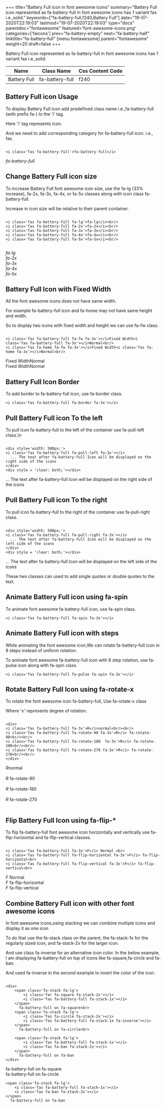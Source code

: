 +++
title="Battery Full icon in font awesome icons"
summary="Battery Full icon represented as fa-battery-full in font awesome icons has 1 variant fas i.e.,solid."
keywords=["fa-battery-full,f240,Battery Full"]
date="19-07-2020T22:19:03"
lastmod="19-07-2020T22:19:03"
type="docs"
parentdoc="fontawesome"
featured='font-awesome-icons.png'
categories=['faicons']
prev="fa-battery-empty"
next="fa-battery-half"
linktitle="fa-battery-full"
[menu.fontawesome]
parent="fontawesome"
weight=20
draft=false
+++


Battery Full icon represented as fa-battery-full in font awesome icons has 1 variant fas i.e.,solid.

<div class='table-responsive'><table class='table'><thead><tr><th>Name</th><th>Class Name</th><th>Css Content Code</th></tr></thead><tbody><tr><td>Battery Full</td><td>fa-battery-full</td><td>f240</td></tr></tbody></table></div>



## Battery Full icon Usage

To display Battery Full icon add predefined class name i.e.,fa-battery-full (with prefix fa-) to the 'i' tag.

Here 'i' tag represents icon.

And we need to add corresponding category for fa-battery-full icon. i.e., fas.


```

<i class='fas fa-battery-full'>fa-battery-full</i>
```

<i class='fas fa-battery-full'>fa-battery-full</i>




## Change Battery Full icon size
To increase Battery Full font awesome icon size, use the fa-lg (33% increase), fa-2x, fa-3x, fa-4x, or fa-5x classes along with icon class fa-battery-full.

Increase in icon size will be relative to their parent container. 

```

<i class='fas fa-battery-full fa-lg'>fa-lg</i><br/>
<i class='fas fa-battery-full fa-2x'>fa-2x</i><br/>
<i class='fas fa-battery-full fa-3x'>fa-3x</i><br/>
<i class='fas fa-battery-full fa-4x'>fa-4x</i><br/>
<i class='fas fa-battery-full fa-5x'>fa-5x</i><br/>
            
```

<i class='fas fa-battery-full fa-lg'>fa-lg</i><br/>
<i class='fas fa-battery-full fa-2x'>fa-2x</i><br/>
<i class='fas fa-battery-full fa-3x'>fa-3x</i><br/>
<i class='fas fa-battery-full fa-4x'>fa-4x</i><br/>
<i class='fas fa-battery-full fa-5x'>fa-5x</i><br/>
            



## Battery Full Icon with Fixed Width 

All the font awesome icons does not have same width.

For example fa-battery-full icon and fa-home may not have same height and width.

So to display two icons with fixed width and height we can use fa-fw class.


```

<i class='fas fa-battery-full fa-fw fa-3x'></i>Fixed Width<i class='fas fa-battery-full fa-3x'></i>Normal<br/>
<i class='fas fa-home fa-fw fa-3x'></i>Fixed Width<i class='fas fa-home fa-3x'></i>Normal<br/>
```

<i class='fas fa-battery-full fa-fw fa-3x'></i>Fixed Width<i class='fas fa-battery-full fa-3x'></i>Normal<br/>
<i class='fas fa-home fa-fw fa-3x'></i>Fixed Width<i class='fas fa-home fa-3x'></i>Normal<br/>



## Battery Full Icon Border 

To add border to fa-battery-full icon, use fa-border class.


```
<i class='fas fa-battery-full fa-border fa-3x'></i>

```
<i class='fas fa-battery-full fa-border fa-3x'></i>





## Pull Battery Full icon To the left

To pull icon fa-battery-full to the left of the container use fa-pull-left class.\n

```

<div style='width: 500px;'>
<i class='fas fa-battery-full fa-pull-left fa-3x'></i>
  ... The text after fa-battery-full Icon will be displayed on the right side of the icons
</div>
<div style = 'clear: both;'></div>
```

<div style='width: 500px;'>
<i class='fas fa-battery-full fa-pull-left fa-3x'></i>
  ... The text after fa-battery-full Icon will be displayed on the right side of the icons
</div>
<div style = 'clear: both;'></div>




## Pull Battery Full icon To the right
To pull icon fa-battery-full to the right of the container use fa-pull-right class.

```

<div style='width: 500px;'>
<i class='fas fa-battery-full fa-pull-right fa-3x'></i>
  ... The text after fa-battery-full Icon will be displayed on the left side of the icons
</div>
<div style = 'clear: both;'></div>
```

<div style='width: 500px;'>
<i class='fas fa-battery-full fa-pull-right fa-3x'></i>
  ... The text after fa-battery-full Icon will be displayed on the left side of the icons
</div>
<div style = 'clear: both;'></div>

These two classes can used to add single quotes or double quotes to the text.


## Animate Battery Full icon using fa-spin
To animate font awesome fa-battery-full icon, use fa-spin class.

```
<i class='fas fa-battery-full fa-spin fa-3x'></i>
```
<i class='fas fa-battery-full fa-spin fa-3x'></i>




## Animate Battery Full icon with steps
While animating the font awesome icon,We can rotate fa-battery-full icon in 8 steps instead of uniform rotation.

To animate font awesome fa-battery-full icon with 8 step rotation, use fa-pulse icon along with fa-spin class.


```
<i class='fas fa-battery-full fa-pulse fa-spin fa-3x'></i>

```
<i class='fas fa-battery-full fa-pulse fa-spin fa-3x'></i>





## Rotate Battery Full Icon using fa-rotate-x
To rotate the font awesome icon fa-battery-full, Use fa-rotate-x class

Where 'x' represents degree of rotation.


```

<div>
<i class='fas fa-battery-full fa-3x'>R</i>normal<br/><br/>
<i class='fas fa-battery-full fa-rotate-90 fa-3x'>R</i> fa-rotate-90<br/><br/> 
<i class='fas fa-battery-full fa-rotate-180  fa-3x'>R</i> fa-rotate-180<br/><br/> 
<i class='fas fa-battery-full fa-rotate-270 fa-3x'>R</i> fa-rotate-270<br/><br/>
</div>
```

<div>
<i class='fas fa-battery-full fa-3x'>R</i>normal<br/><br/>
<i class='fas fa-battery-full fa-rotate-90 fa-3x'>R</i> fa-rotate-90<br/><br/> 
<i class='fas fa-battery-full fa-rotate-180  fa-3x'>R</i> fa-rotate-180<br/><br/> 
<i class='fas fa-battery-full fa-rotate-270 fa-3x'>R</i> fa-rotate-270<br/><br/>
</div>




## Flip Battery Full Icon using fa-flip-*
To flip fa-battery-full font awesome icon horizontally and vertically use fa-flip-horizontal and fa-flip-vertical classes. 

```

<i class='fas fa-battery-full fa-3x'>F</i> Normal <br>
<i class='fas fa-battery-full fa-flip-horizontal fa-3x'>F</i> fa-flip-horizontal<br>
<i class='fas fa-battery-full fa-flip-vertical fa-3x'>F</i> fa-flip-vertical<br>
```

<i class='fas fa-battery-full fa-3x'>F</i> Normal <br>
<i class='fas fa-battery-full fa-flip-horizontal fa-3x'>F</i> fa-flip-horizontal<br>
<i class='fas fa-battery-full fa-flip-vertical fa-3x'>F</i> fa-flip-vertical<br>




## Combine Battery Full icon with other font awesome icons
In font awesome icons,using stacking we can combine multiple icons and display it as one icon 

To do that use the fa-stack class on the parent, the fa-stack-1x for the regularly sized icon, and fa-stack-2x for the larger icon.

And use class fa-inverse for an alternative icon color. 
In the below example, I am displaying fa-battery-full on top of icons like fa-square,fa-circle and fa-ban.

And used fa-inverse in the second example to invert the color of the icon.

```

<div>
    <span class='fa-stack fa-lg'>
        <i class='far fa-square fa-stack-2x'></i>
        <i class='fas fa-battery-full fa-stack-1x'></i>
    </span>
      fa-battery-full on fa-square<br>
    <span class='fa-stack fa-lg'>
        <i class='fas fa-circle fa-stack-2x'></i>
        <i class='fas fa-battery-full fa-stack-1x fa-inverse'></i>
    </span>
      fa-battery-full on fa-circle<br>

    <span class='fa-stack fa-lg'>
        <i class='fas fa-battery-full fa-stack-1x'></i>
        <i class='fas fa-ban fa-stack-2x'></i>
    </span>
      fa-battery-full on fa-ban
</div>
```

<div>
    <span class='fa-stack fa-lg'>
        <i class='far fa-square fa-stack-2x'></i>
        <i class='fas fa-battery-full fa-stack-1x'></i>
    </span>
      fa-battery-full on fa-square<br>
    <span class='fa-stack fa-lg'>
        <i class='fas fa-circle fa-stack-2x'></i>
        <i class='fas fa-battery-full fa-stack-1x fa-inverse'></i>
    </span>
      fa-battery-full on fa-circle<br>

    <span class='fa-stack fa-lg'>
        <i class='fas fa-battery-full fa-stack-1x'></i>
        <i class='fas fa-ban fa-stack-2x'></i>
    </span>
      fa-battery-full on fa-ban
</div>






